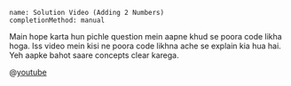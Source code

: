 ```ngMeta
name: Solution Video (Adding 2 Numbers)
completionMethod: manual
```

Main hope karta hun pichle question mein aapne khud se poora code likha hoga. Iss video mein kisi ne poora code likhna ache se explain kia hua hai. Yeh aapke bahot saare concepts clear karega.

@[youtube](ue1atbftoGc)
